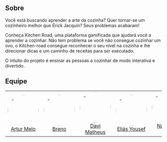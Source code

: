 ## Sobre

Você está buscando aprender a arte da cozinha? Quer tornar-se um cozinheiro melhor que Érick Jacquin? Seus problemas acabaram!

Conheça Kitchen Road, uma plataforma gamificada que ajudará você a aprender a cozinhar. Não tem problema se você não consegue cozinhar um ovo, o Kitchen-road consegue reconhecer o seu nível na cozinha e lhe direcionar dicas e um caminho de receitas para ser executado.

O intuito do projeto é ensinar as pessoas a cozinhar de modo interativa e divertido.

## Equipe
<center><table>
<tr>
<!-- Artur -->
<td align="center"><a href="https://github.com/ArthurMeloG"><img style="border-radius: 50%;" src="https://github.com/ArthurMeloG.png" width="100px;"/><br />         Artur Melo
</a>
</td>
<!-- Breno -->
<td align="center"><a href="https://github.com/brenno-silva"><img style="border-radius: 50%;" src="https://github.com/brenno-silva.png" width="100px;"/><br />                 Breno
</a>
</td>
<!-- Davi Matheus-->
<td align="center"><a href="https://github.com/DaviMatheus"><img style="border-radius: 50%;" src="https://github.com/DaviMatheus.png" width="100px;"/><br />         Davi Matheus
</a>
</td>
<!-- Francisco Emanoel -->
<td align="center"><a href="https://github.com/eliasyousef00"><img style="border-radius: 50%;" src="https://github.com/eliasyousef00.png" width="100px;"/><br />           Eliás Yousef
</a>
</td>
<!-- Natanael Filho -->
<td align="center"><a href="https://github.com/fernandes-natanael"><img style="border-radius: 50%;" src="https://github.com/fernandes-natanael.png" width="100px;"/><br />         Natanael Filho
</a>
</td>
</tr>
</table></center>